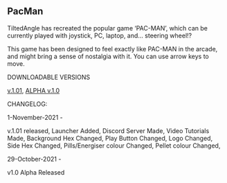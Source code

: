 ## PacMan 

TiltedAngle has recreated the popular game ‘PAC-MAN’, which can be currently played with joystick, PC, laptop, and… steering wheel!?

This game has been designed to feel exactly like PAC-MAN in the arcade, and might bring a sense of nostalgia with it. You can use arrow keys to move.


DOWNLOADABLE VERSIONS

[v.1.01](https://drive.google.com/file/d/1zxSPVdL6lBoR000an_4ZlFhiBQxc2_sH/view?usp=sharing),
[ALPHA v.1.0](https://apkadmin.com/mznvppw351i2/PACMAN-alphav1.0.html.html)


CHANGELOG:

1-November-2021 - 

v.1.01 released,
 Launcher Added,
 Discord Server Made,
 Video Tutorials Made,
 Background Hex Changed,
 Play Button Changed,
 Logo Changed,
 Side Hex Changed,
 Pills/Energiser colour Changed,
 Pellet colour Changed,


29-October-2021 - 

v1.0 Alpha Released
